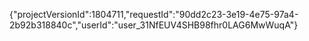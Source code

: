 {"projectVersionId":1804711,"requestId":"90dd2c23-3e19-4e75-97a4-2b92b318840c","userId":"user_31NfEUV4SHB98fhr0LAG6MwWuqA"}
